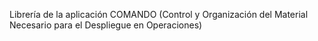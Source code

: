 Librería de la aplicación COMANDO (Control y Organización del Material Necesario para el Despliegue en Operaciones)
